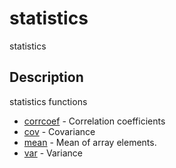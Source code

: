 # statistics

statistics

## Description

statistics functions

- [corrcoef](corrcoef.md) - Correlation coefficients
- [cov](cov.md) - Covariance
- [mean](mean.md) - Mean of array elements.
- [var](var.md) - Variance
